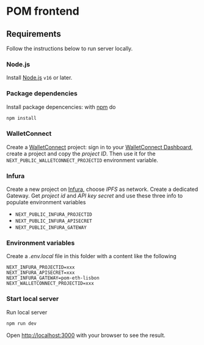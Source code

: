 # POM frontend

## Requirements

Follow the instructions below to run server locally.

### Node.js

Install [Node.js](https://nodejs.org/) `v16` or later.

### Package dependencies

Install package depencencies: with [npm](https://www.npmjs.com/) do

```sh
npm install
```

### WalletConnect

Create a [WalletConnect](https://walletconnect.com/) project: sign in to your [WalletConnect Dashboard](https://cloud.walletconnect.com/), create a project and copy the *project ID*. Then use it for the `NEXT_PUBLIC_WALLETCONNECT_PROJECTID` environment variable.

### Infura

Create a new project on [Infura](https://infura.io/), choose *IPFS* as network. Create a dedicated Gateway. Get *project id* and *API key secret* and use these three info to populate environment variables

* `NEXT_PUBLIC_INFURA_PROJECTID`
* `NEXT_PUBLIC_INFURA_APISECRET`
* `NEXT_PUBLIC_INFURA_GATEWAY`

### Environment variables

Create a *.env.local* file in this folder with a content like the following

```
NEXT_INFURA_PROJECTID=xxx
NEXT_INFURA_APISECRET=xxx
NEXT_INFURA_GATEWAY=pom-eth-lisbon
NEXT_WALLETCONNECT_PROJECTID=xxx
```

### Start local server

Run local server

```sh
npm run dev
```

Open [http://localhost:3000](http://localhost:3000) with your browser to see the result.

